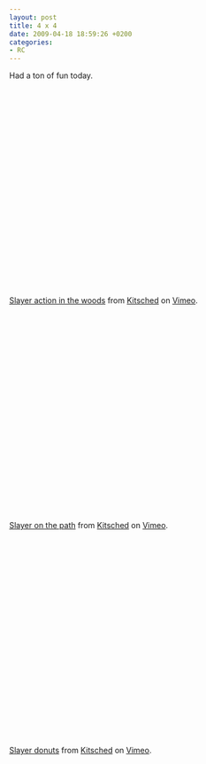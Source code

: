 ```yaml
---
layout: post
title: 4 x 4
date: 2009-04-18 18:59:26 +0200
categories:
- RC
---
```

Had a ton of fun today.

<object width="500" height="375"><param name="allowfullscreen" value="true" /><param name="allowscriptaccess" value="always" /><param name="movie" value="http://vimeo.com/moogaloop.swf?clip_id=4211755&amp;server=vimeo.com&amp;show_title=1&amp;show_byline=1&amp;show_portrait=0&amp;color=ffffff&amp;fullscreen=1" /><embed src="http://vimeo.com/moogaloop.swf?clip_id=4211755&amp;server=vimeo.com&amp;show_title=1&amp;show_byline=1&amp;show_portrait=0&amp;color=ffffff&amp;fullscreen=1" type="application/x-shockwave-flash" allowfullscreen="true" allowscriptaccess="always" width="500" height="375"></embed></object><br /><a href="http://vimeo.com/4211755">Slayer action in the woods</a> from <a href="http://vimeo.com/kitsched">Kitsched</a> on <a href="http://vimeo.com">Vimeo</a>.

<object width="500" height="375"><param name="allowfullscreen" value="true" /><param name="allowscriptaccess" value="always" /><param name="movie" value="http://vimeo.com/moogaloop.swf?clip_id=4211909&amp;server=vimeo.com&amp;show_title=1&amp;show_byline=1&amp;show_portrait=0&amp;color=ffffff&amp;fullscreen=1" /><embed src="http://vimeo.com/moogaloop.swf?clip_id=4211909&amp;server=vimeo.com&amp;show_title=1&amp;show_byline=1&amp;show_portrait=0&amp;color=ffffff&amp;fullscreen=1" type="application/x-shockwave-flash" allowfullscreen="true" allowscriptaccess="always" width="500" height="375"></embed></object><br /><a href="http://vimeo.com/4211909">Slayer on the path</a> from <a href="http://vimeo.com/kitsched">Kitsched</a> on <a href="http://vimeo.com">Vimeo</a>.

<object width="500" height="375"><param name="allowfullscreen" value="true" /><param name="allowscriptaccess" value="always" /><param name="movie" value="http://vimeo.com/moogaloop.swf?clip_id=4211966&amp;server=vimeo.com&amp;show_title=1&amp;show_byline=1&amp;show_portrait=0&amp;color=ffffff&amp;fullscreen=1" /><embed src="http://vimeo.com/moogaloop.swf?clip_id=4211966&amp;server=vimeo.com&amp;show_title=1&amp;show_byline=1&amp;show_portrait=0&amp;color=ffffff&amp;fullscreen=1" type="application/x-shockwave-flash" allowfullscreen="true" allowscriptaccess="always" width="500" height="375"></embed></object><br /><a href="http://vimeo.com/4211966">Slayer donuts</a> from <a href="http://vimeo.com/kitsched">Kitsched</a> on <a href="http://vimeo.com">Vimeo</a>.

